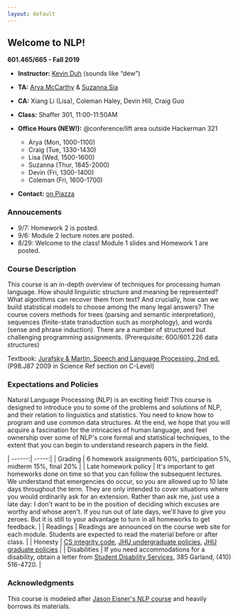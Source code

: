 ```yaml
---
layout: default
---
```


## Welcome to NLP!

<strong>601.465/665 - Fall 2019</strong>
* **Instructor:** [Kevin Duh](http://cs.jhu.edu/~kevinduh/) (sounds like “dew”)
* **TA:** [Arya McCarthy](https://aryamccarthy.github.io) & [Suzanna Sia](https://suzyahyah.github.io/about/)
* **CA:** Xiang Li (Lisa), Coleman Haley, Devin Hill, Craig Guo
* **Class:** Shaffer 301, 11:00-11:50AM
* **Office Hours (NEW!):** @conference/lift area outside Hackerman 321
  * Arya (Mon, 1000-1100)
  * Craig (Tue, 1330-1430) 
  * Lisa (Wed, 1500-1600)
  * Suzanna (Thur, 1845-2000)
  * Devin (Fri, 1300-1400)
  * Coleman (Fri, 1600-1700) 

* **Contact:** [on Piazza](https://piazza.com/class/jy3fhjnm7ep2i3)

### Annoucements
* 9/7: Homework 2 is posted.
* 9/6: Module 2 lecture notes are posted.
* 8/29: Welcome to the class! Module 1 slides and Homework 1 are posted.


### Course Description

This course is an in-depth overview of techniques for processing human language. How should linguistic structure and meaning be represented? What algorithms can recover them from text? And crucially, how can we build statistical models to choose among the many legal answers? The course covers methods for trees (parsing and semantic interpretation), sequences (finite-state transduction such as morphology), and words (sense and phrase induction). There are a number of structured but challenging programming assignments. (Prerequisite: 600/601.226 data structures)

Textbook: [Jurafsky & Martin, Speech and Language Processing, 2nd ed.](http://www.cs.colorado.edu/~martin/slp2.html) (P98.J87 2009 in Science Ref section on C-Level) 



### Expectations and Policies

Natural Language Processing (NLP) is an exciting field! This course is designed to introduce you to some of the problems and solutions of NLP, and their relation to linguistics and statistics. You need to know how to program and use common data structures. At the end, we hope that you will acquire a fascination for the intricacies of human language, and feel ownership over some of NLP's core formal and statistical techniques, to the extent that you can begin to understand research papers in the field.


| ------:| -----:|
| Grading | 6 homework assignments 60%, participation 5%, midterm 15%, final 20%  |
| Late homework policy | It's important to get homeworks done on time so that you can follow the subsequent lectures. We understand that emergencies do occur, so you are allowed up to 10 late days throughout the term. They are only intended to cover situations where you would ordinarily ask for an extension. Rather than ask me, just use a late day: I don't want to be in the position of deciding which excuses are worthy and whose aren't. If you run out of late days, we'll have to give you zeroes. But it is still to your advantage to turn in all homeworks to get feedback. | 
| Readings | Readings are announced on the course web site for each module. Students are expected to read the material before or after class. |
| Honesty | [CS integrity code](http://cs.jhu.edu/academic-integrity-code/), [JHU undergraduate policies](https://studentaffairs.jhu.edu/policies-guidelines/undergrad-ethics/), [JHU graduate policies](http://e-catalog.jhu.edu/grad-students/graduate-specific-policies/) |
| Disabilities | If you need accommodations for a disability, obtain a letter from [Student Disability Services](mailto:studentdisabilityservices@jhu.edu), 385 Garland, (410) 516-4720. |

### Acknowledgments

This course is modeled after [Jason Eisner's NLP course](http://www.cs.jhu.edu/~jason/465/) and heavily borrows its materials. 
